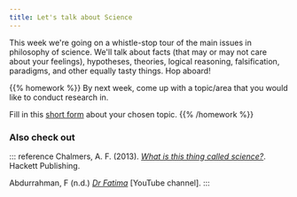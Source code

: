 ```yaml
---
title: Let's talk about Science
---
```


This week we're going on a whistle-stop tour of the main issues in philosophy of science. We'll talk about facts (that may or may not care about your feelings), hypotheses, theories, logical reasoning, falsification, paradigms, and other equally tasty things. Hop aboard!

{{% homework %}}
By next week, come up with a topic/area that you would like to conduct research in.

Fill in this [short form](https://forms.gle/LutCurBwT2BBqri67) about your chosen topic.
{{% /homework %}}

### Also check out

::: reference
Chalmers, A. F. (2013). [_What is this thing called science?_](http://www.pmf.unizg.hr/_download/repository/1._Dodatna_literatura_%28filozofija_znanosti%29%5B3%5D.pdf). Hackett Publishing.

Abdurrahman, F (n.d.) [_Dr Fatima_](https://www.youtube.com/@dr.fatima) [YouTube channel].
:::
